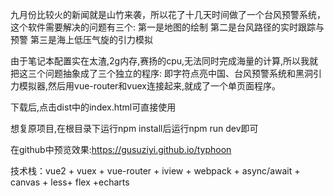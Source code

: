 	
  九月份比较火的新闻就是山竹来袭，所以花了十几天时间做了一个台风预警系统，这个软件需要解决的问题有三个:
	第一是地图的绘制
	第二是台风路径的实时跟踪与预警
	第三是海上低压气旋的引力模拟
 
  由于笔记本配置实在太渣,2g内存,赛扬的cpu,无法同时完成海量的计算,所以我就把这三个问题抽象成了三个独立的程序:
  即字符点亮中国、台风预警系统和黑洞引力模拟器,然后用vue-router和vuex连接起来,就成了一个单页面程序。

  下载后,点击dist中的index.html可直接使用
  
  想复原项目,在根目录下运行npm install后运行npm run dev即可
  
  在github中预览效果:https://gusuziyi.github.io/typhoon
  
  
  技术栈：vue2 + vuex + vue-router + iview + webpack + async/await + canvas + less+ flex +echarts
